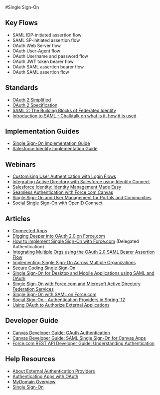 #Single Sign-On

## Key Flows
* SAML IDP-initiated assertion flow
* SAML SP-initiated assertion flow
* OAuth Web Server flow
* OAuth User-Agent flow
* OAuth Username and password flow
* OAuth JWT token bearer flow
* OAuth SAML assertion bearer flow
* OAuth SAML assertion flow

## Standards
* [OAuth 2 Simplified](https://aaronparecki.com/2012/07/29/2/oauth2-simplified)
* [OAuth 2 Specification](http://tools.ietf.org/html/draft-ietf-oauth-v2)
* [SAML 2: The Building Blocks of Federated Identity](http://www.xml.com/pub/a/2005/01/12/saml2.html)
* [Introduction to SAML - Chalktalk on what is it, how it is used](https://www.youtube.com/watch?v=S9BpeOmuEz4)

## Implementation Guides

* [Single Sign-On Implementation Guide](http://resources.docs.salesforce.com/200/12/en-us/sfdc/pdf/salesforce_single_sign_on.pdf)
* [Salesforce Identity Implementation Guide](https://na1.salesforce.com/help/pdfs/en/salesforce_identity_implementation_guide.pdf)

## Webinars

* [Customising User Authentication with Login Flows](https://www.youtube.com/watch?v=gYes8OLAc-k)
* [Integrating Active Directory with Salesforce using Identity Connect](http://salesforce.vidyard.com/watch/pkWbmTrquFjN7qps3xt3Yw)
* [Salesforce Identity: Identity Management Made Easy](https://www.youtube.com/watch?v=gyITvOZJhtE)
* [Seamless Authentication with Force.com Canvas](https://www.youtube.com/watch?v=fCvgyXjnnsY)
* [Single Sign-On and User Management for Portals and Communities](https://www.youtube.com/watch?v=ig1X35ATcFQ)
* [Social Single Sign-On with OpenID Connect](https://www.youtube.com/watch?v=XIFMnzbG5Ew)

## Articles

* [Connected Apps](https://developer.salesforce.com/page/Connected_Apps)
* [Digging Deeper into OAuth 2.0 on Force.com](https://developer.salesforce.com/page/Digging_Deeper_into_OAuth_2.0_on_Force.com)
* [How to implement Single Sign-On with Force.com](https://developer.salesforce.com/page/How_to_Implement_Single_Sign-On_with_Force.com) (Delegated Authentication)
* [Integrating Multiple Orgs using the OAuth 2.0 SAML Bearer Assertion Flow](https://developer.salesforce.com/blogs/isv/2015/04/integrating-multi-orgs-using-oauth.html)
* [Implementing Single Sign-On Across Multiple Organizations](https://developer.salesforce.com/page/Implementing_Single_Sign-On_Across_Multiple_Organizations)
* [Secure Coding Single Sign-On](https://developer.salesforce.com/page/Secure_Coding_Single_Sign_On)
* [Single Sign-On for Desktop and Mobile Applications using SAML and OAuth](http://wiki.developerforce.com/page/Single_Sign-On_for_Desktop_and_Mobile_Applications_using_SAML_and_OAuth)
* [Single Sign-On with Force.com and Microsoft Active Directory Federation Services](http://wiki.developerforce.com/page/Single_Sign-On_with_Force.com_and_Microsoft_Active_Directory_Federation_Services)
* [Single Sign-On with SAML on Force.com](https://developer.salesforce.com/page/Single_Sign-On_with_SAML_on_Force.com)
* [Social Sign-On - Authentication Providers in Spring '12](https://developer.salesforce.com/blogs/developer-relations/2012/01/social-single-sign-on-authentication-providers-in-spring-12.html)
* [Using OAuth to Authorize External Applications](https://developer.salesforce.com/page/Using_OAuth_to_Authorize_External_Applications)

## Developer Guide

* [Canvas Developer Guide: OAuth Authentication](https://developer.salesforce.com/docs/atlas.en-us.platform_connect.meta/platform_connect/canvas_app_oauth_authentication.htm)
* [Canvas Developer Guide: SAML Single Sign-On for Canvas Apps](https://developer.salesforce.com/docs/atlas.en-us.platform_connect.meta/platform_connect/canvas_app_saml_sso_intro.htm)
* [Force.com REST API Developer Guide: Understanding Authentication](https://developer.salesforce.com/docs/atlas.en-us.api_rest.meta/api_rest/intro_understanding_authentication.htm)

## Help Resources

* [About External Authentication Providers](https://help.salesforce.com/apex/HTViewHelpDoc?id=sso_authentication_providers.htm&language=en)
* [Authenticating Apps with OAuth](https://help.salesforce.com/HTViewHelpDoc?id=remoteaccess_authenticate.htm)
* [MyDomain Overview](https://help.salesforce.com/HTViewHelpDoc?id=domain_name_overview.htm)
* [Single Sign-On](http://help.salesforce.com/HTViewHelpDoc?id=sso_about.htm&language=en_US)
